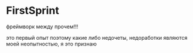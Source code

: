 # FirstSprint

фреймворк между прочем!!!

это первый опыт
поэтому какие либо недочеты, недоработки являются моей неопытностью, я это признаю
